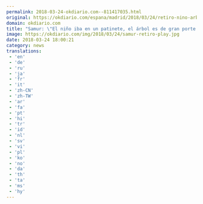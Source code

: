 ```yaml
---
permalink: 2018-03-24-okdiario.com--811417035.html
original: https://okdiario.com/espana/madrid/2018/03/24/retiro-nino-arbol-samur-2018774
domain: okdiario.com
title: "Samur: \"El niño iba en un patinete, el árbol es de gran porte y ha fallecido en el acto""
image: https://okdiario.com/img/2018/03/24/samur-retiro-play.jpg
date: 2018-03-24 18:00:21
category: news
translations: 
 - 'en'
 - 'de'
 - 'ru'
 - 'ja'
 - 'fr'
 - 'it'
 - 'zh-CN'
 - 'zh-TW'
 - 'ar'
 - 'fa'
 - 'pt'
 - 'hi'
 - 'tr'
 - 'id'
 - 'nl'
 - 'sv'
 - 'vi'
 - 'pl'
 - 'ko'
 - 'no'
 - 'da'
 - 'th'
 - 'ta'
 - 'ms'
 - 'hy'
---
```


